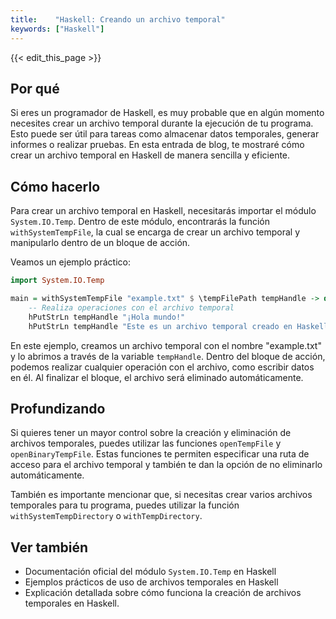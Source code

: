 ```yaml
---
title:    "Haskell: Creando un archivo temporal"
keywords: ["Haskell"]
---
```


{{< edit_this_page >}}

## Por qué

Si eres un programador de Haskell, es muy probable que en algún momento necesites crear un archivo temporal durante la ejecución de tu programa. Esto puede ser útil para tareas como almacenar datos temporales, generar informes o realizar pruebas. En esta entrada de blog, te mostraré cómo crear un archivo temporal en Haskell de manera sencilla y eficiente.

## Cómo hacerlo

Para crear un archivo temporal en Haskell, necesitarás importar el módulo `System.IO.Temp`. Dentro de este módulo, encontrarás la función `withSystemTempFile`, la cual se encarga de crear un archivo temporal y manipularlo dentro de un bloque de acción.

Veamos un ejemplo práctico:

```Haskell
import System.IO.Temp

main = withSystemTempFile "example.txt" $ \tempFilePath tempHandle -> do
    -- Realiza operaciones con el archivo temporal
    hPutStrLn tempHandle "¡Hola mundo!"
    hPutStrLn tempHandle "Este es un archivo temporal creado en Haskell."
```

En este ejemplo, creamos un archivo temporal con el nombre "example.txt" y lo abrimos a través de la variable `tempHandle`. Dentro del bloque de acción, podemos realizar cualquier operación con el archivo, como escribir datos en él. Al finalizar el bloque, el archivo será eliminado automáticamente.

## Profundizando

Si quieres tener un mayor control sobre la creación y eliminación de archivos temporales, puedes utilizar las funciones `openTempFile` y `openBinaryTempFile`. Estas funciones te permiten especificar una ruta de acceso para el archivo temporal y también te dan la opción de no eliminarlo automáticamente.

También es importante mencionar que, si necesitas crear varios archivos temporales para tu programa, puedes utilizar la función `withSystemTempDirectory` o `withTempDirectory`.

## Ver también

- Documentación oficial del módulo `System.IO.Temp` en Haskell
- Ejemplos prácticos de uso de archivos temporales en Haskell
- Explicación detallada sobre cómo funciona la creación de archivos temporales en Haskell.